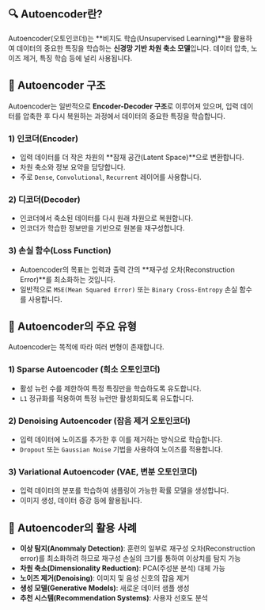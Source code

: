 ## 🔍 Autoencoder란?
Autoencoder(오토인코더)는 **비지도 학습(Unsupervised Learning)**을 활용하여 데이터의 중요한 특징을 학습하는 **신경망 기반 차원 축소 모델**입니다. 데이터 압축, 노이즈 제거, 특징 학습 등에 널리 사용됩니다.

## 📌 Autoencoder 구조
Autoencoder는 일반적으로 **Encoder-Decoder 구조**로 이루어져 있으며, 입력 데이터를 압축한 후 다시 복원하는 과정에서 데이터의 중요한 특징을 학습합니다.

### 1) 인코더(Encoder)
- 입력 데이터를 더 작은 차원의 **잠재 공간(Latent Space)**으로 변환합니다.
- 차원 축소와 정보 요약을 담당합니다.
- 주로 `Dense`, `Convolutional`, `Recurrent` 레이어를 사용합니다.

### 2) 디코더(Decoder)
- 인코더에서 축소된 데이터를 다시 원래 차원으로 복원합니다.
- 인코더가 학습한 정보만을 기반으로 원본을 재구성합니다.

### 3) 손실 함수(Loss Function)
- Autoencoder의 목표는 입력과 출력 간의 **재구성 오차(Reconstruction Error)**를 최소화하는 것입니다.
- 일반적으로 `MSE(Mean Squared Error)` 또는 `Binary Cross-Entropy` 손실 함수를 사용합니다.

## 📌 Autoencoder의 주요 유형
Autoencoder는 목적에 따라 여러 변형이 존재합니다.

### 1) Sparse Autoencoder (희소 오토인코더)
- 활성 뉴런 수를 제한하여 특정 특징만을 학습하도록 유도합니다.
- `L1` 정규화를 적용하여 특정 뉴런만 활성화되도록 유도합니다.

### 2) Denoising Autoencoder (잡음 제거 오토인코더)
- 입력 데이터에 노이즈를 추가한 후 이를 제거하는 방식으로 학습합니다.
- `Dropout` 또는 `Gaussian Noise` 기법을 사용하여 노이즈를 적용합니다.

### 3) Variational Autoencoder (VAE, 변분 오토인코더)
- 입력 데이터의 분포를 학습하여 샘플링이 가능한 확률 모델을 생성합니다.
- 이미지 생성, 데이터 증강 등에 활용됩니다.

## 📌 Autoencoder의 활용 사례
- **이상 탐지(Anommaly Detection)**: 훈련의 일부로 재구성 오차(Reconstruction error)를 최소화하려 하므로 재구성 손실의 크기를 통하여 이상치를 탐지 가능
- **차원 축소(Dimensionality Reduction)**: PCA(주성분 분석) 대체 가능
- **노이즈 제거(Denoising)**: 이미지 및 음성 신호의 잡음 제거
- **생성 모델(Generative Models)**: 새로운 데이터 샘플 생성
- **추천 시스템(Recommendation Systems)**: 사용자 선호도 분석
